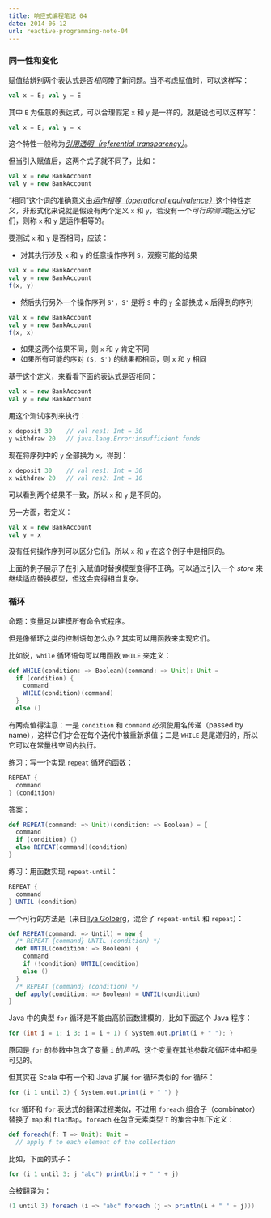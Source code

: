 ```yaml
---
title: 响应式编程笔记 04
date: 2014-06-12
url: reactive-programming-note-04
---
```


### 同一性和变化

赋值给辨别两个表达式是否*相同*带了新问题。当不考虑赋值时，可以这样写：

``` scala
val x = E; val y = E
```

<!-- more -->

其中 `E` 为任意的表达式，可以合理假定 `x` 和 `y` 是一样的，就是说也可以这样写：

``` scala
val x = E; val y = x
```

这个特性一般称为[*引用透明（referential transparency）*](http://en.wikipedia.org/wiki/Referential_transparency_%28computer_science%29)。

但当引入赋值后，这两个式子就不同了，比如：

``` scala
val x = new BankAccount
val y = new BankAccount
```

“相同”这个词的准确意义由[*运作相等（operational equivalence）*](https://en.wikipedia.org/wiki/Operational_equivalence)这个特性定义，非形式化来说就是假设有两个定义 `x` 和 `y`，若没有一个*可行的测试*能区分它们，则称 `x` 和 `y` 是运作相等的。

要测试 `x` 和 `y` 是否相同，应该：

* 对其执行涉及 `x` 和 `y` 的任意操作序列 `S`，观察可能的结果

``` scala
val x = new BankAccount
val y = new BankAccount
f(x, y)
```

* 然后执行另外一个操作序列 `S'`，`S'` 是将 `S` 中的 `y` 全部换成 `x` 后得到的序列

``` scala
val x = new BankAccount
val y = new BankAccount
f(x, x)
```

* 如果这两个结果不同，则 `x` 和 `y` 肯定不同
* 如果所有可能的序对 `(S, S')` 的结果都相同，则 `x` 和 `y` 相同

基于这个定义，来看看下面的表达式是否相同：

``` scala
val x = new BankAccount
val y = new BankAccount
```

用这个测试序列来执行：

``` scala
x deposit 30    // val res1: Int = 30
y withdraw 20   // java.lang.Error:insufficient funds
```

现在将序列中的 `y` 全部换为 `x`，得到：

``` scala
x deposit 30    // val res1: Int = 30
x withdraw 20   // val res2: Int = 10
```

可以看到两个结果不一致，所以 `x` 和 `y` 是不同的。

另一方面，若定义：

``` scala
val x = new BankAccount
val y = x
```

没有任何操作序列可以区分它们，所以 `x` 和 `y` 在这个例子中是相同的。

上面的例子展示了在引入赋值时替换模型变得不正确。可以通过引入一个 *store* 来继续适应替换模型，但这会变得相当复杂。

### 循环

命题：变量足以建模所有命令式程序。

但是像循环之类的控制语句怎么办？其实可以用函数来实现它们。

比如说，`while` 循环语句可以用函数 `WHILE` 来定义：

``` scala
def WHILE(condition: => Boolean)(command: => Unit): Unit =
  if (condition) {
    command
    WHILE(condition)(command)
  }
  else ()
```

有两点值得注意：一是 `condition` 和 `command` 必须使用名传递（passed by name），这样它们才会在每个迭代中被重新求值；二是 `WHILE` 是尾递归的，所以它可以在常量栈空间内执行。

练习：写一个实现 `repeat` 循环的函数：

``` scala
REPEAT {
  command
} (condition)
```

答案：

``` scala
def REPEAT(command: => Unit)(condition: => Boolean) = {
  command
  if (condition) ()
  else REPEAT(command)(condition)
}
```

练习：用函数实现 `repeat-until`：

``` scala
REPEAT {
  command
} UNTIL (condition)
```

一个可行的方法是（来自[Ilya Golberg](https://class.coursera.org/reactive-001/forum/thread?thread_id=355#post-1545)，混合了 `repeat-until` 和 `repeat`）：

``` scala
def REPEAT(command: => Until) = new {
  /* REPEAT {command} UNTIL (condition) */
  def UNTIL(condition: => Boolean) {
    command
    if (!condition) UNTIL(condition)
    else ()
  }
  /* REPEAT {command} (condition) */
  def apply(condition: => Boolean) = UNTIL(condition)
}
```

Java 中的典型 `for` 循环是不能由高阶函数建模的，比如下面这个 Java 程序：

``` scala
for (int i = 1; i 3; i = i + 1) { System.out.print(i + " "); }
```

原因是 `for` 的参数中包含了变量 `i` 的*声明*，这个变量在其他参数和循环体中都是可见的。

但其实在 Scala 中有一个和 Java 扩展 `for` 循环类似的 `for` 循环：

``` scala
for (i 1 until 3) { System.out.print(i + " ") }
```

`for` 循环和 `for` 表达式的翻译过程类似，不过用 `foreach` 组合子（combinator）替换了 `map` 和 `flatMap`。`foreach` 在包含元素类型 `T` 的集合中如下定义：

``` scala
def foreach(f: T => Unit): Unit =
  // apply f to each element of the collection
```

比如，下面的式子：

``` scala
for (i 1 until 3; j "abc") println(i + " " + j)
```

会被翻译为：

``` scala
(1 until 3) foreach (i => "abc" foreach (j => println(i + " " + j)))
```


